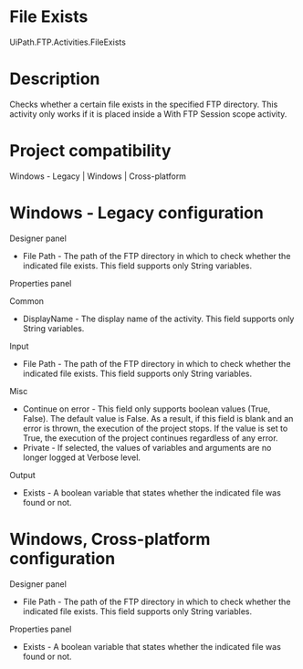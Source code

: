 ﻿# File Exists

UiPath.FTP.Activities.FileExists

# Description

Checks whether a certain file exists in the specified FTP directory. This activity only
                works if it is placed inside a With FTP Session scope
                activity.

# Project compatibility

Windows - Legacy | Windows | Cross-platform

# Windows - Legacy configuration

Designer panel

* File Path - The path of the FTP directory in which to check whether the indicated file exists. This field supports only String variables.

Properties panel

Common

* DisplayName - The display name of the activity. This field supports only String variables.

Input

* File Path - The path of the FTP directory in which to check whether the indicated file exists. This field supports only String variables.

Misc

* Continue on error - This field only supports boolean values (True, False). The default value is False. As a result, if this field is blank and an error is thrown, the execution of the project stops. If the value is set to True, the execution of the project continues regardless of any error.
* Private - If selected, the values of variables and arguments are no longer logged at Verbose level.

Output

* Exists - A boolean variable that states whether the indicated file was found or not.

# Windows, Cross-platform configuration

Designer panel

* File Path - The path of the FTP directory in which to check whether the indicated file exists. This field supports only String variables.

Properties panel

* Exists - A boolean variable that states whether the indicated file was found or not.
